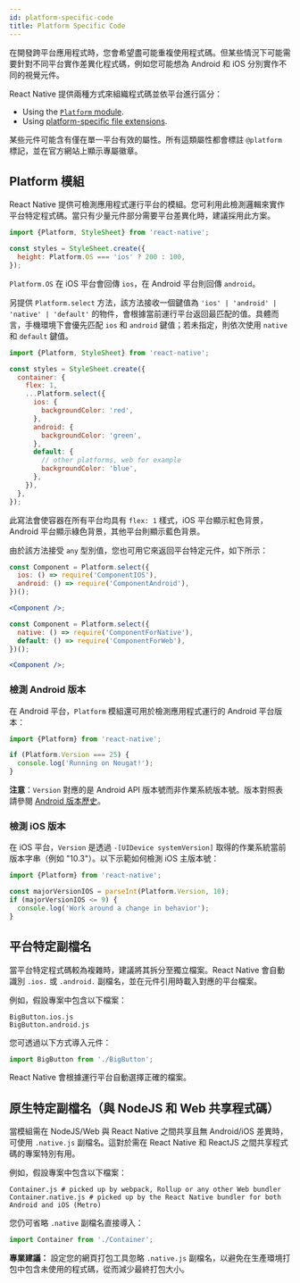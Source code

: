 ```yaml
---
id: platform-specific-code
title: Platform Specific Code
---
```


在開發跨平台應用程式時，您會希望盡可能重複使用程式碼。但某些情況下可能需要針對不同平台實作差異化程式碼，例如您可能想為 Android 和 iOS 分別實作不同的視覺元件。

React Native 提供兩種方式來組織程式碼並依平台進行區分：

- Using the [`Platform` module](platform-specific-code.md#platform-module).
- Using [platform-specific file extensions](platform-specific-code.md#platform-specific-extensions).

某些元件可能含有僅在單一平台有效的屬性。所有這類屬性都會標註 `@platform` 標記，並在官方網站上顯示專屬徽章。

## Platform 模組

React Native 提供可檢測應用程式運行平台的模組。您可利用此檢測邏輯來實作平台特定程式碼。當只有少量元件部分需要平台差異化時，建議採用此方案。

```jsx
import {Platform, StyleSheet} from 'react-native';

const styles = StyleSheet.create({
  height: Platform.OS === 'ios' ? 200 : 100,
});
```

`Platform.OS` 在 iOS 平台會回傳 `ios`，在 Android 平台則回傳 `android`。

另提供 `Platform.select` 方法，該方法接收一個鍵值為 `'ios' | 'android' | 'native' | 'default'` 的物件，會根據當前運行平台返回最匹配的值。具體而言，手機環境下會優先匹配 `ios` 和 `android` 鍵值；若未指定，則依次使用 `native` 和 `default` 鍵值。

```jsx
import {Platform, StyleSheet} from 'react-native';

const styles = StyleSheet.create({
  container: {
    flex: 1,
    ...Platform.select({
      ios: {
        backgroundColor: 'red',
      },
      android: {
        backgroundColor: 'green',
      },
      default: {
        // other platforms, web for example
        backgroundColor: 'blue',
      },
    }),
  },
});
```

此寫法會使容器在所有平台均具有 `flex: 1` 樣式，iOS 平台顯示紅色背景，Android 平台顯示綠色背景，其他平台則顯示藍色背景。

由於該方法接受 `any` 型別值，您也可用它來返回平台特定元件，如下所示：

```jsx
const Component = Platform.select({
  ios: () => require('ComponentIOS'),
  android: () => require('ComponentAndroid'),
})();

<Component />;
```

```jsx
const Component = Platform.select({
  native: () => require('ComponentForNative'),
  default: () => require('ComponentForWeb'),
})();

<Component />;
```

### 檢測 Android 版本

在 Android 平台，`Platform` 模組還可用於檢測應用程式運行的 Android 平台版本：

```jsx
import {Platform} from 'react-native';

if (Platform.Version === 25) {
  console.log('Running on Nougat!');
}
```

**注意**：`Version` 對應的是 Android API 版本號而非作業系統版本號。版本對照表請參閱 [Android 版本歷史](https://en.wikipedia.org/wiki/Android_version_history#Overview)。

### 檢測 iOS 版本

在 iOS 平台，`Version` 是透過 `-[UIDevice systemVersion]` 取得的作業系統當前版本字串（例如 "10.3"）。以下示範如何檢測 iOS 主版本號：

```jsx
import {Platform} from 'react-native';

const majorVersionIOS = parseInt(Platform.Version, 10);
if (majorVersionIOS <= 9) {
  console.log('Work around a change in behavior');
}
```

## 平台特定副檔名

當平台特定程式碼較為複雜時，建議將其拆分至獨立檔案。React Native 會自動識別 `.ios.` 或 `.android.` 副檔名，並在元件引用時載入對應的平台檔案。

例如，假設專案中包含以下檔案：

```shell
BigButton.ios.js
BigButton.android.js
```

您可透過以下方式導入元件：

```jsx
import BigButton from './BigButton';
```

React Native 會根據運行平台自動選擇正確的檔案。

## 原生特定副檔名（與 NodeJS 和 Web 共享程式碼）

當模組需在 NodeJS/Web 與 React Native 之間共享且無 Android/iOS 差異時，可使用 `.native.js` 副檔名。這對於需在 React Native 和 ReactJS 之間共享程式碼的專案特別有用。

例如，假設專案中包含以下檔案：

```shell
Container.js # picked up by webpack, Rollup or any other Web bundler
Container.native.js # picked up by the React Native bundler for both Android and iOS (Metro)
```

您仍可省略 `.native` 副檔名直接導入：

```jsx
import Container from './Container';
```

**專業建議：** 設定您的網頁打包工具忽略 `.native.js` 副檔名，以避免在生產環境打包中包含未使用的程式碼，從而減少最終打包大小。